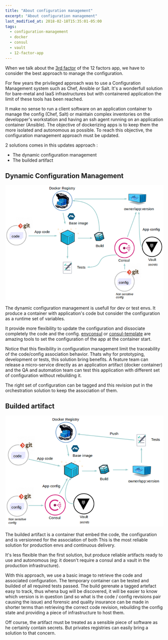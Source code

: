 ```yaml
---
title: "About configuration management"
excerpt: "About configuration management"
last_modified_at: 2018-02-18T15:35:01-05:00
tags: 
  - configuration-management
  - docker
  - consul
  - vault
  - 12-factor-app
---
```


When we talk about the [3rd factor](https://12factor.net/config) of the 12 factors app, we have to consider the best approach to manage the configuration.

For few years the privileged approach was to use a Configuration Management system such as Chef, Ansible or Salt. It's a wonderfull solution for bare-metal and IaaS infrastructures but with containered application
the limit of these tools has been reached.

It make no sense to run a client software on an application container to manage the config (Chef, Salt) or maintain complex inventories on the developper's workstation and having an ssh agent running on an application container (Ansible).
The objective of dockerizing apps is to keep them the more isolated and autonomous as possible. To reach this objective, the configuration management approach must be updated.

2 solutions comes in this updates approach :

* The dynamic configuration management
* The builded artifact

## Dynamic Configuration Management

![image_00](https://github.com/julienlevasseur/jekyll-theme-basically-basic/blob/post-2018-02-18-about-configuration-management/assets/images/posts/2018-02-18-about-configuration-management/image_00.png?raw=true)

The dynamic configuration management is usefull for dev or test envs. It produce a container with application's code but consider the configuration as a runtime set of variables.

It provide more flexibility to update the configuration and dissociate completely the code and the config.
[envconsul](https://github.com/hashicorp/envconsul) or [consul-template](https://github.com/hashicorp/consul-template) are amazing tools to set the configuration of the app at the container start.

Notice that this flexibility in configuration management limit the traceability of the code/config association behavior.
Thats why for prototyping, development or tests, this solution bring benefits. A feature team can release a micro-service directly as an application artifact (docker container) and the QA and automation team can test this application with different set of configuration without rebuilding it.

The right set of configuration can be tagged and this revision put in the orchestration solution to keep the association of them.

## Builded artifact

![image_01](https://github.com/julienlevasseur/jekyll-theme-basically-basic/blob/post-2018-02-18-about-configuration-management/assets/images/posts/2018-02-18-about-configuration-management/image_01.png?raw=true)

The builded artifact is a container that embed the code, the configuration and is versionned for the association of both
This is the most reliable solution for production envs and continuous delivery.

It's less flexible than the first solution, but produce reliable artifacts ready to use and autonomous (eg: it doesn't require a consul and a vault in the production infrastructure).

With this approach, we use a basic image to retrieve the code and associated configuration. The temporary container can be tested and builded of all required tests passed.
The build gerenate a tagged artefact easy to track, thus whena bug will be discovered, it will be easier to know which version is in question (and so what is the code / config revisions pair causing the issue) and forensic and quality insurance can be made in shorter terms than retrieving the correct code revision, rebuilding the config state and providing a piece of infrastructure to host them.

Off course, the artifact must be treated as a sensible piece of software as he certainly contain secrets. But privates registries can easily bring a solution to that concern.